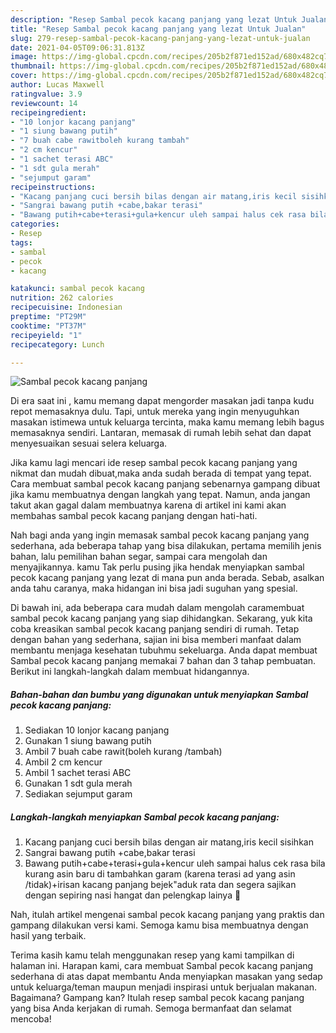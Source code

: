 ```yaml
---
description: "Resep Sambal pecok kacang panjang yang lezat Untuk Jualan"
title: "Resep Sambal pecok kacang panjang yang lezat Untuk Jualan"
slug: 279-resep-sambal-pecok-kacang-panjang-yang-lezat-untuk-jualan
date: 2021-04-05T09:06:31.813Z
image: https://img-global.cpcdn.com/recipes/205b2f871ed152ad/680x482cq70/sambal-pecok-kacang-panjang-foto-resep-utama.jpg
thumbnail: https://img-global.cpcdn.com/recipes/205b2f871ed152ad/680x482cq70/sambal-pecok-kacang-panjang-foto-resep-utama.jpg
cover: https://img-global.cpcdn.com/recipes/205b2f871ed152ad/680x482cq70/sambal-pecok-kacang-panjang-foto-resep-utama.jpg
author: Lucas Maxwell
ratingvalue: 3.9
reviewcount: 14
recipeingredient:
- "10 lonjor kacang panjang"
- "1 siung bawang putih"
- "7 buah cabe rawitboleh kurang tambah"
- "2 cm kencur"
- "1 sachet terasi ABC"
- "1 sdt gula merah"
- "sejumput garam"
recipeinstructions:
- "Kacang panjang cuci bersih bilas dengan air matang,iris kecil sisihkan"
- "Sangrai bawang putih +cabe,bakar terasi"
- "Bawang putih+cabe+terasi+gula+kencur uleh sampai halus cek rasa bila kurang asin baru di tambahkan garam (karena terasi ad yang asin /tidak)+irisan kacang panjang bejek&#34;aduk rata dan segera sajikan dengan sepiring nasi hangat dan pelengkap lainya 🥰"
categories:
- Resep
tags:
- sambal
- pecok
- kacang

katakunci: sambal pecok kacang 
nutrition: 262 calories
recipecuisine: Indonesian
preptime: "PT29M"
cooktime: "PT37M"
recipeyield: "1"
recipecategory: Lunch

---
```



![Sambal pecok kacang panjang](https://img-global.cpcdn.com/recipes/205b2f871ed152ad/680x482cq70/sambal-pecok-kacang-panjang-foto-resep-utama.jpg)

Di era  saat ini , kamu memang dapat mengorder masakan jadi tanpa kudu repot memasaknya dulu. Tapi, untuk mereka yang ingin menyuguhkan masakan istimewa untuk keluarga tercinta, maka kamu memang lebih bagus memasaknya sendiri. Lantaran, memasak di rumah lebih sehat dan dapat menyesuaikan sesuai selera keluarga.

Jika kamu lagi mencari ide resep sambal pecok kacang panjang yang nikmat dan mudah dibuat,maka anda sudah berada di tempat yang tepat. Cara membuat sambal pecok kacang panjang  sebenarnya gampang dibuat jika kamu membuatnya dengan langkah yang tepat. Namun, anda jangan takut akan gagal dalam membuatnya 
karena di artikel ini kami akan membahas sambal pecok kacang panjang dengan hati-hati.  



Nah bagi anda yang ingin memasak sambal pecok kacang panjang yang sederhana, ada beberapa tahap yang bisa dilakukan, pertama memilih jenis bahan, lalu pemilihan bahan segar, sampai cara mengolah dan menyajikannya. kamu Tak perlu pusing jika hendak menyiapkan sambal pecok kacang panjang yang lezat di mana pun anda berada. Sebab, asalkan anda  tahu caranya, maka hidangan ini bisa jadi suguhan yang spesial.

Di bawah ini, ada beberapa cara mudah dalam mengolah caramembuat sambal pecok kacang panjang yang siap dihidangkan. Sekarang, yuk kita coba kreasikan sambal pecok kacang panjang sendiri di rumah. Tetap dengan bahan yang sederhana, sajian ini bisa memberi manfaat dalam membantu menjaga kesehatan tubuhmu sekeluarga. Anda dapat membuat Sambal pecok kacang panjang memakai 7 bahan dan 3 tahap pembuatan. Berikut ini langkah-langkah dalam membuat hidangannya.

<!--inarticleads1-->

##### Bahan-bahan dan bumbu yang digunakan untuk menyiapkan Sambal pecok kacang panjang:

1. Sediakan 10 lonjor kacang panjang
1. Gunakan 1 siung bawang putih
1. Ambil 7 buah cabe rawit(boleh kurang /tambah)
1. Ambil 2 cm kencur
1. Ambil 1 sachet terasi ABC
1. Gunakan 1 sdt gula merah
1. Sediakan sejumput garam




<!--inarticleads2-->

##### Langkah-langkah menyiapkan Sambal pecok kacang panjang:

1. Kacang panjang cuci bersih bilas dengan air matang,iris kecil sisihkan
1. Sangrai bawang putih +cabe,bakar terasi
1. Bawang putih+cabe+terasi+gula+kencur uleh sampai halus cek rasa bila kurang asin baru di tambahkan garam (karena terasi ad yang asin /tidak)+irisan kacang panjang bejek&#34;aduk rata dan segera sajikan dengan sepiring nasi hangat dan pelengkap lainya 🥰




Nah, itulah artikel mengenai  sambal pecok kacang panjang  yang praktis dan gampang dilakukan versi kami. Semoga kamu bisa membuatnya dengan hasil yang terbaik. 

Terima kasih kamu telah menggunakan resep yang kami tampilkan di halaman ini. Harapan kami, cara membuat  Sambal pecok kacang panjang sederhana di atas dapat membantu Anda menyiapkan masakan yang sedap untuk keluarga/teman maupun menjadi inspirasi untuk berjualan makanan. Bagaimana? Gampang kan? Itulah resep sambal pecok kacang panjang yang bisa Anda kerjakan di rumah. Semoga bermanfaat dan selamat mencoba!

